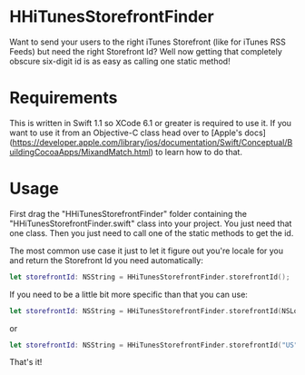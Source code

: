 # HHiTunesStorefrontFinder

Want to send your users to the right iTunes Storefront (like for iTunes RSS Feeds) but need the right Storefront Id?  Well now getting that completely obscure six-digit id is as easy as calling one static method!

# Requirements

This is written in Swift 1.1 so XCode 6.1 or greater is required to use it.  If you want to use it from an Objective-C class head over to [Apple's docs] (https://developer.apple.com/library/ios/documentation/Swift/Conceptual/BuildingCocoaApps/MixandMatch.html) to learn how to do that.

# Usage

First drag the "HHiTunesStorefrontFinder" folder containing the "HHiTunesStorefrontFinder.swift" class into your project.  You just need that one class.  Then you just need to call one of the static methods to get the id.

The most common use case it just to let it figure out you're locale for you and return the Storefront Id you need automatically:

``` swift
let storefrontId: NSString = HHiTunesStorefrontFinder.storefrontId();
```
If you need to be a little bit more specific than that you can use:

``` swift
let storefrontId: NSString = HHiTunesStorefrontFinder.storefrontId(NSLocale.currentLocale())!;
```

or

``` swift
let storefrontId: NSString = HHiTunesStorefrontFinder.storefrontId("US"))!;
```

That's it!

